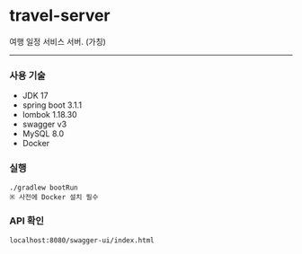 # travel-server
여행 일정 서비스 서버. (가칭) 

----------------------------------

### 사용 기술
- JDK 17
- spring boot 3.1.1
- lombok 1.18.30
- swagger v3
- MySQL 8.0
- Docker

### 실행
    ./gradlew bootRun 
    ※ 사전에 Docker 설치 필수

### API 확인
    localhost:8080/swagger-ui/index.html

